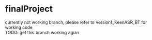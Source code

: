 # finalProject

currently not working branch, please refer to Version1_KeenASR_BT for working code   
TODO: get this branch working agian
